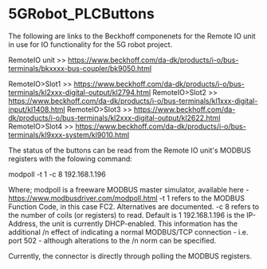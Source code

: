 # 5GRobot_PLCButtons

The following are links to the Beckhoff componenets for the Remote IO unit in use for IO functionality
for the 5G robot project.

RemoteIO unit >> https://www.beckhoff.com/da-dk/products/i-o/bus-terminals/bkxxxx-bus-coupler/bk9050.html

RemoteIO>Slot1 >> https://www.beckhoff.com/da-dk/products/i-o/bus-terminals/kl2xxx-digital-output/kl2794.html
RemoteIO>Slot2 >> https://www.beckhoff.com/da-dk/products/i-o/bus-terminals/kl1xxx-digital-input/kl1408.html
RemoteIO>Slot3 >> https://www.beckhoff.com/da-dk/products/i-o/bus-terminals/kl2xxx-digital-output/kl2622.html
RemoteIO>Slot4 >> https://www.beckhoff.com/da-dk/products/i-o/bus-terminals/kl9xxx-system/kl9010.html

The status of the buttons can be read from the Remote IO unit's MODBUS registers with the folowing command:

modpoll -t 1 -c 8 192.168.1.196

Where;    modpoll is a freeware MODBUS master simulator, available here - https://www.modbusdriver.com/modpoll.html
          -t 1  refers to the MODBUS Function Code, in this case FC2. Alternatives are documented.
          -c 8  refers to the number of coils (or registers) to read. Default is 1
          192.168.1.196 is the IP-Address, the unit is currently DHCP-enabled. This information has the additional /n 
              effect of indicating a normal MODBUS/TCP connection - i.e. port 502 - although alterations to the /n 
              norm can be specified.

Currently, the connector is directly through polling the MODBUS registers.
